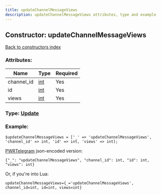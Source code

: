 ```yaml
---
title: updateChannelMessageViews
description: updateChannelMessageViews attributes, type and example
---
```

## Constructor: updateChannelMessageViews  
[Back to constructors index](index.md)



### Attributes:

| Name     |    Type       | Required |
|----------|---------------|----------|
|channel\_id|[int](../types/int.md) | Yes|
|id|[int](../types/int.md) | Yes|
|views|[int](../types/int.md) | Yes|



### Type: [Update](../types/Update.md)


### Example:

```
$updateChannelMessageViews = ['_' => 'updateChannelMessageViews', 'channel_id' => int, 'id' => int, 'views' => int];
```  

[PWRTelegram](https://pwrtelegram.xyz) json-encoded version:

```
{"_": "updateChannelMessageViews", "channel_id": int, "id": int, "views": int}
```


Or, if you're into Lua:  


```
updateChannelMessageViews={_='updateChannelMessageViews', channel_id=int, id=int, views=int}

```


